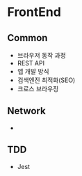 # FrontEnd

## Common

- 브라우저 동작 과정
- REST API
- 앱 개발 방식
- 검색엔진 최적화(SEO)
- 크로스 브라우징

## Network
- 


## TDD
- Jest
